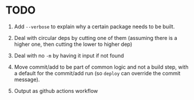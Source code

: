 # TODO

1. Add `--verbose` to explain why a certain package needs to be built.
1. Deal with circular deps by cutting one of them (assuming there is a higher one, then cutting the
   lower to higher dep)
1. Deal with no `-m` by having it input if not found
1. Move commit/add to be part of common logic and not a build step, with a default
   for the commit/add run (so `deploy` can override the commit message).

1. Output as github actions workflow
